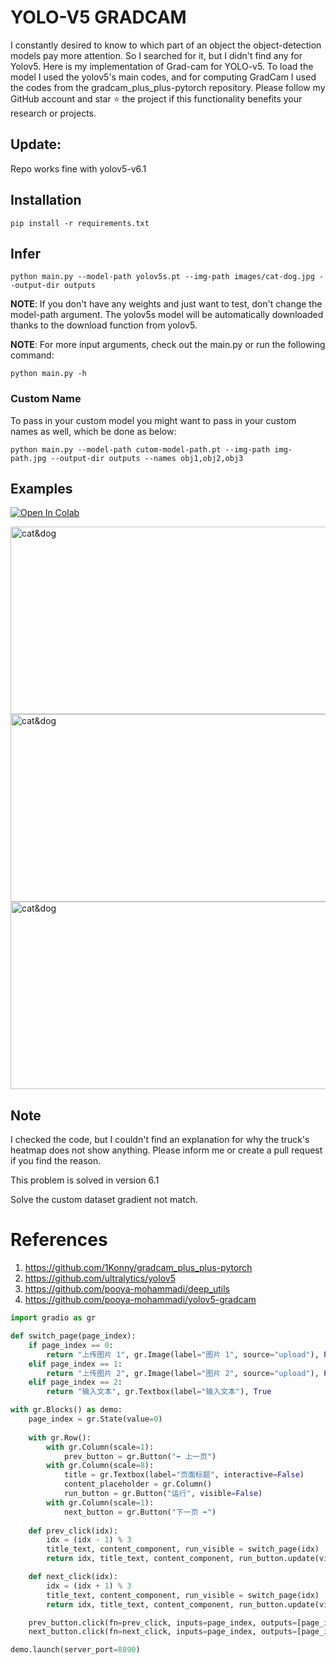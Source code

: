 # YOLO-V5 GRADCAM

I constantly desired to know to which part of an object the object-detection models pay more attention. So I searched for it, but I didn't find any for Yolov5.
Here is my implementation of Grad-cam for YOLO-v5. To load the model I used the yolov5's main codes, and for computing GradCam I used the codes from the gradcam_plus_plus-pytorch repository.
Please follow my GitHub account and star ⭐ the project if this functionality benefits your research or projects.

## Update:
Repo works fine with yolov5-v6.1


## Installation
`pip install -r requirements.txt`

## Infer
`python main.py --model-path yolov5s.pt --img-path images/cat-dog.jpg --output-dir outputs`

**NOTE**: If you don't have any weights and just want to test, don't change the model-path argument. The yolov5s model will be automatically downloaded thanks to the download function from yolov5. 

**NOTE**: For more input arguments, check out the main.py or run the following command:

```python main.py -h```

### Custom Name
To pass in your custom model you might want to pass in your custom names as well, which be done as below:
```
python main.py --model-path cutom-model-path.pt --img-path img-path.jpg --output-dir outputs --names obj1,obj2,obj3 
```
## Examples
[![Open In Colab](https://colab.research.google.com/assets/colab-badge.svg)](https://colab.research.google.com/github/pooya-mohammadi/yolov5-gradcam/blob/master/main.ipynb)

<img src="https://raw.githubusercontent.com/pooya-mohammadi/yolov5-gradcam/master/outputs/eagle-res.jpg" alt="cat&dog" height="300" width="1200">
<img src="https://raw.githubusercontent.com/pooya-mohammadi/yolov5-gradcam/master/outputs/cat-dog-res.jpg" alt="cat&dog" height="300" width="1200">
<img src="https://raw.githubusercontent.com/pooya-mohammadi/yolov5-gradcam/master/outputs/dog-res.jpg" alt="cat&dog" height="300" width="1200">

## Note
I checked the code, but I couldn't find an explanation for why the truck's heatmap does not show anything. Please inform me or create a pull request if you find the reason.

This problem is solved in version 6.1

Solve the custom dataset gradient not match.

# References
1. https://github.com/1Konny/gradcam_plus_plus-pytorch
2. https://github.com/ultralytics/yolov5
3. https://github.com/pooya-mohammadi/deep_utils
4. https://github.com/pooya-mohammadi/yolov5-gradcam
```python
import gradio as gr

def switch_page(page_index):
    if page_index == 0:
        return "上传图片 1", gr.Image(label="图片 1", source="upload"), False
    elif page_index == 1:
        return "上传图片 2", gr.Image(label="图片 2", source="upload"), False
    elif page_index == 2:
        return "输入文本", gr.Textbox(label="输入文本"), True

with gr.Blocks() as demo:
    page_index = gr.State(value=0)
    
    with gr.Row():
        with gr.Column(scale=1):
            prev_button = gr.Button("⬅️ 上一页")
        with gr.Column(scale=8):
            title = gr.Textbox(label="页面标题", interactive=False)
            content_placeholder = gr.Column()
            run_button = gr.Button("运行", visible=False)
        with gr.Column(scale=1):
            next_button = gr.Button("下一页 ➡️")
    
    def prev_click(idx):
        idx = (idx - 1) % 3
        title_text, content_component, run_visible = switch_page(idx)
        return idx, title_text, content_component, run_button.update(visible=run_visible)

    def next_click(idx):
        idx = (idx + 1) % 3
        title_text, content_component, run_visible = switch_page(idx)
        return idx, title_text, content_component, run_button.update(visible=run_visible)

    prev_button.click(fn=prev_click, inputs=page_index, outputs=[page_index, title, content_placeholder, run_button])
    next_button.click(fn=next_click, inputs=page_index, outputs=[page_index, title, content_placeholder, run_button])

demo.launch(server_port=8890)